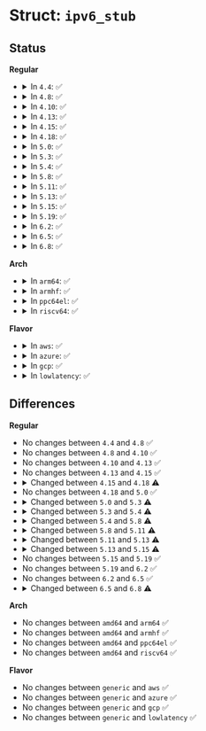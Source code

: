 # Struct: <code>ipv6_stub</code>

## Status
<b>Regular</b>
<ul>
<li>
<details>
<summary>In <code>4.4</code>: ✅</summary>

```c
struct ipv6_stub {
    int (*ipv6_sock_mc_join)(struct sock *, int, const struct in6_addr *);
    int (*ipv6_sock_mc_drop)(struct sock *, int, const struct in6_addr *);
    int (*ipv6_dst_lookup)(struct net *, struct sock *, struct dst_entry **, struct flowi6 *);
    void (*udpv6_encap_enable)();
    void (*ndisc_send_na)(struct net_device *, const struct in6_addr *, const struct in6_addr *, bool, bool, bool, bool);
    struct neigh_table *nd_tbl;
};
```
</details>
</li>
<li>
<details>
<summary>In <code>4.8</code>: ✅</summary>

```c
struct ipv6_stub {
    int (*ipv6_sock_mc_join)(struct sock *, int, const struct in6_addr *);
    int (*ipv6_sock_mc_drop)(struct sock *, int, const struct in6_addr *);
    int (*ipv6_dst_lookup)(struct net *, struct sock *, struct dst_entry **, struct flowi6 *);
    void (*udpv6_encap_enable)();
    void (*ndisc_send_na)(struct net_device *, const struct in6_addr *, const struct in6_addr *, bool, bool, bool, bool);
    struct neigh_table *nd_tbl;
};
```
</details>
</li>
<li>
<details>
<summary>In <code>4.10</code>: ✅</summary>

```c
struct ipv6_stub {
    int (*ipv6_sock_mc_join)(struct sock *, int, const struct in6_addr *);
    int (*ipv6_sock_mc_drop)(struct sock *, int, const struct in6_addr *);
    int (*ipv6_dst_lookup)(struct net *, struct sock *, struct dst_entry **, struct flowi6 *);
    void (*udpv6_encap_enable)();
    void (*ndisc_send_na)(struct net_device *, const struct in6_addr *, const struct in6_addr *, bool, bool, bool, bool);
    struct neigh_table *nd_tbl;
};
```
</details>
</li>
<li>
<details>
<summary>In <code>4.13</code>: ✅</summary>

```c
struct ipv6_stub {
    int (*ipv6_sock_mc_join)(struct sock *, int, const struct in6_addr *);
    int (*ipv6_sock_mc_drop)(struct sock *, int, const struct in6_addr *);
    int (*ipv6_dst_lookup)(struct net *, struct sock *, struct dst_entry **, struct flowi6 *);
    void (*udpv6_encap_enable)();
    void (*ndisc_send_na)(struct net_device *, const struct in6_addr *, const struct in6_addr *, bool, bool, bool, bool);
    struct neigh_table *nd_tbl;
};
```
</details>
</li>
<li>
<details>
<summary>In <code>4.15</code>: ✅</summary>

```c
struct ipv6_stub {
    int (*ipv6_sock_mc_join)(struct sock *, int, const struct in6_addr *);
    int (*ipv6_sock_mc_drop)(struct sock *, int, const struct in6_addr *);
    int (*ipv6_dst_lookup)(struct net *, struct sock *, struct dst_entry **, struct flowi6 *);
    void (*udpv6_encap_enable)();
    void (*ndisc_send_na)(struct net_device *, const struct in6_addr *, const struct in6_addr *, bool, bool, bool, bool);
    struct neigh_table *nd_tbl;
};
```
</details>
</li>
<li>
<details>
<summary>In <code>4.18</code>: ✅</summary>

```c
struct ipv6_stub {
    int (*ipv6_sock_mc_join)(struct sock *, int, const struct in6_addr *);
    int (*ipv6_sock_mc_drop)(struct sock *, int, const struct in6_addr *);
    int (*ipv6_dst_lookup)(struct net *, struct sock *, struct dst_entry **, struct flowi6 *);
    struct fib6_table * (*fib6_get_table)(struct net *, u32);
    struct fib6_info * (*fib6_lookup)(struct net *, int, struct flowi6 *, int);
    struct fib6_info * (*fib6_table_lookup)(struct net *, struct fib6_table *, int, struct flowi6 *, int);
    struct fib6_info * (*fib6_multipath_select)(const struct net *, struct fib6_info *, struct flowi6 *, int, const struct sk_buff *, int);
    u32 (*ip6_mtu_from_fib6)(struct fib6_info *, struct in6_addr *, struct in6_addr *);
    void (*udpv6_encap_enable)();
    void (*ndisc_send_na)(struct net_device *, const struct in6_addr *, const struct in6_addr *, bool, bool, bool, bool);
    struct neigh_table *nd_tbl;
};
```
</details>
</li>
<li>
<details>
<summary>In <code>5.0</code>: ✅</summary>

```c
struct ipv6_stub {
    int (*ipv6_sock_mc_join)(struct sock *, int, const struct in6_addr *);
    int (*ipv6_sock_mc_drop)(struct sock *, int, const struct in6_addr *);
    int (*ipv6_dst_lookup)(struct net *, struct sock *, struct dst_entry **, struct flowi6 *);
    struct fib6_table * (*fib6_get_table)(struct net *, u32);
    struct fib6_info * (*fib6_lookup)(struct net *, int, struct flowi6 *, int);
    struct fib6_info * (*fib6_table_lookup)(struct net *, struct fib6_table *, int, struct flowi6 *, int);
    struct fib6_info * (*fib6_multipath_select)(const struct net *, struct fib6_info *, struct flowi6 *, int, const struct sk_buff *, int);
    u32 (*ip6_mtu_from_fib6)(struct fib6_info *, struct in6_addr *, struct in6_addr *);
    void (*udpv6_encap_enable)();
    void (*ndisc_send_na)(struct net_device *, const struct in6_addr *, const struct in6_addr *, bool, bool, bool, bool);
    struct neigh_table *nd_tbl;
};
```
</details>
</li>
<li>
<details>
<summary>In <code>5.3</code>: ✅</summary>

```c
struct ipv6_stub {
    int (*ipv6_sock_mc_join)(struct sock *, int, const struct in6_addr *);
    int (*ipv6_sock_mc_drop)(struct sock *, int, const struct in6_addr *);
    int (*ipv6_dst_lookup)(struct net *, struct sock *, struct dst_entry **, struct flowi6 *);
    int (*ipv6_route_input)(struct sk_buff *);
    struct fib6_table * (*fib6_get_table)(struct net *, u32);
    int (*fib6_lookup)(struct net *, int, struct flowi6 *, struct fib6_result *, int);
    int (*fib6_table_lookup)(struct net *, struct fib6_table *, int, struct flowi6 *, struct fib6_result *, int);
    void (*fib6_select_path)(const struct net *, struct fib6_result *, struct flowi6 *, int, bool, const struct sk_buff *, int);
    u32 (*ip6_mtu_from_fib6)(const struct fib6_result *, const struct in6_addr *, const struct in6_addr *);
    int (*fib6_nh_init)(struct net *, struct fib6_nh *, struct fib6_config *, gfp_t, struct netlink_ext_ack *);
    void (*fib6_nh_release)(struct fib6_nh *);
    void (*fib6_update_sernum)(struct net *, struct fib6_info *);
    int (*ip6_del_rt)(struct net *, struct fib6_info *);
    void (*fib6_rt_update)(struct net *, struct fib6_info *, struct nl_info *);
    void (*udpv6_encap_enable)();
    void (*ndisc_send_na)(struct net_device *, const struct in6_addr *, const struct in6_addr *, bool, bool, bool, bool);
    struct neigh_table *nd_tbl;
};
```
</details>
</li>
<li>
<details>
<summary>In <code>5.4</code>: ✅</summary>

```c
struct ipv6_stub {
    int (*ipv6_sock_mc_join)(struct sock *, int, const struct in6_addr *);
    int (*ipv6_sock_mc_drop)(struct sock *, int, const struct in6_addr *);
    struct dst_entry * (*ipv6_dst_lookup_flow)(struct net *, const struct sock *, struct flowi6 *, const struct in6_addr *);
    int (*ipv6_route_input)(struct sk_buff *);
    struct fib6_table * (*fib6_get_table)(struct net *, u32);
    int (*fib6_lookup)(struct net *, int, struct flowi6 *, struct fib6_result *, int);
    int (*fib6_table_lookup)(struct net *, struct fib6_table *, int, struct flowi6 *, struct fib6_result *, int);
    void (*fib6_select_path)(const struct net *, struct fib6_result *, struct flowi6 *, int, bool, const struct sk_buff *, int);
    u32 (*ip6_mtu_from_fib6)(const struct fib6_result *, const struct in6_addr *, const struct in6_addr *);
    int (*fib6_nh_init)(struct net *, struct fib6_nh *, struct fib6_config *, gfp_t, struct netlink_ext_ack *);
    void (*fib6_nh_release)(struct fib6_nh *);
    void (*fib6_update_sernum)(struct net *, struct fib6_info *);
    int (*ip6_del_rt)(struct net *, struct fib6_info *);
    void (*fib6_rt_update)(struct net *, struct fib6_info *, struct nl_info *);
    void (*udpv6_encap_enable)();
    void (*ndisc_send_na)(struct net_device *, const struct in6_addr *, const struct in6_addr *, bool, bool, bool, bool);
    struct neigh_table *nd_tbl;
};
```
</details>
</li>
<li>
<details>
<summary>In <code>5.8</code>: ✅</summary>

```c
struct ipv6_stub {
    int (*ipv6_sock_mc_join)(struct sock *, int, const struct in6_addr *);
    int (*ipv6_sock_mc_drop)(struct sock *, int, const struct in6_addr *);
    struct dst_entry * (*ipv6_dst_lookup_flow)(struct net *, const struct sock *, struct flowi6 *, const struct in6_addr *);
    int (*ipv6_route_input)(struct sk_buff *);
    struct fib6_table * (*fib6_get_table)(struct net *, u32);
    int (*fib6_lookup)(struct net *, int, struct flowi6 *, struct fib6_result *, int);
    int (*fib6_table_lookup)(struct net *, struct fib6_table *, int, struct flowi6 *, struct fib6_result *, int);
    void (*fib6_select_path)(const struct net *, struct fib6_result *, struct flowi6 *, int, bool, const struct sk_buff *, int);
    u32 (*ip6_mtu_from_fib6)(const struct fib6_result *, const struct in6_addr *, const struct in6_addr *);
    int (*fib6_nh_init)(struct net *, struct fib6_nh *, struct fib6_config *, gfp_t, struct netlink_ext_ack *);
    void (*fib6_nh_release)(struct fib6_nh *);
    void (*fib6_update_sernum)(struct net *, struct fib6_info *);
    int (*ip6_del_rt)(struct net *, struct fib6_info *, bool);
    void (*fib6_rt_update)(struct net *, struct fib6_info *, struct nl_info *);
    void (*udpv6_encap_enable)();
    void (*ndisc_send_na)(struct net_device *, const struct in6_addr *, const struct in6_addr *, bool, bool, bool, bool);
    void (*xfrm6_local_rxpmtu)(struct sk_buff *, u32);
    int (*xfrm6_udp_encap_rcv)(struct sock *, struct sk_buff *);
    int (*xfrm6_rcv_encap)(struct sk_buff *, int, __be32, int);
    struct neigh_table *nd_tbl;
};
```
</details>
</li>
<li>
<details>
<summary>In <code>5.11</code>: ✅</summary>

```c
struct ipv6_stub {
    int (*ipv6_sock_mc_join)(struct sock *, int, const struct in6_addr *);
    int (*ipv6_sock_mc_drop)(struct sock *, int, const struct in6_addr *);
    struct dst_entry * (*ipv6_dst_lookup_flow)(struct net *, const struct sock *, struct flowi6 *, const struct in6_addr *);
    int (*ipv6_route_input)(struct sk_buff *);
    struct fib6_table * (*fib6_get_table)(struct net *, u32);
    int (*fib6_lookup)(struct net *, int, struct flowi6 *, struct fib6_result *, int);
    int (*fib6_table_lookup)(struct net *, struct fib6_table *, int, struct flowi6 *, struct fib6_result *, int);
    void (*fib6_select_path)(const struct net *, struct fib6_result *, struct flowi6 *, int, bool, const struct sk_buff *, int);
    u32 (*ip6_mtu_from_fib6)(const struct fib6_result *, const struct in6_addr *, const struct in6_addr *);
    int (*fib6_nh_init)(struct net *, struct fib6_nh *, struct fib6_config *, gfp_t, struct netlink_ext_ack *);
    void (*fib6_nh_release)(struct fib6_nh *);
    void (*fib6_update_sernum)(struct net *, struct fib6_info *);
    int (*ip6_del_rt)(struct net *, struct fib6_info *, bool);
    void (*fib6_rt_update)(struct net *, struct fib6_info *, struct nl_info *);
    void (*udpv6_encap_enable)();
    void (*ndisc_send_na)(struct net_device *, const struct in6_addr *, const struct in6_addr *, bool, bool, bool, bool);
    void (*xfrm6_local_rxpmtu)(struct sk_buff *, u32);
    int (*xfrm6_udp_encap_rcv)(struct sock *, struct sk_buff *);
    int (*xfrm6_rcv_encap)(struct sk_buff *, int, __be32, int);
    struct neigh_table *nd_tbl;
    int (*ipv6_fragment)(struct net *, struct sock *, struct sk_buff *, int(*)(struct net *, struct sock *, struct sk_buff *));
};
```
</details>
</li>
<li>
<details>
<summary>In <code>5.13</code>: ✅</summary>

```c
struct ipv6_stub {
    int (*ipv6_sock_mc_join)(struct sock *, int, const struct in6_addr *);
    int (*ipv6_sock_mc_drop)(struct sock *, int, const struct in6_addr *);
    struct dst_entry * (*ipv6_dst_lookup_flow)(struct net *, const struct sock *, struct flowi6 *, const struct in6_addr *);
    int (*ipv6_route_input)(struct sk_buff *);
    struct fib6_table * (*fib6_get_table)(struct net *, u32);
    int (*fib6_lookup)(struct net *, int, struct flowi6 *, struct fib6_result *, int);
    int (*fib6_table_lookup)(struct net *, struct fib6_table *, int, struct flowi6 *, struct fib6_result *, int);
    void (*fib6_select_path)(const struct net *, struct fib6_result *, struct flowi6 *, int, bool, const struct sk_buff *, int);
    u32 (*ip6_mtu_from_fib6)(const struct fib6_result *, const struct in6_addr *, const struct in6_addr *);
    int (*fib6_nh_init)(struct net *, struct fib6_nh *, struct fib6_config *, gfp_t, struct netlink_ext_ack *);
    void (*fib6_nh_release)(struct fib6_nh *);
    void (*fib6_update_sernum)(struct net *, struct fib6_info *);
    int (*ip6_del_rt)(struct net *, struct fib6_info *, bool);
    void (*fib6_rt_update)(struct net *, struct fib6_info *, struct nl_info *);
    void (*udpv6_encap_enable)();
    void (*ndisc_send_na)(struct net_device *, const struct in6_addr *, const struct in6_addr *, bool, bool, bool, bool);
    void (*xfrm6_local_rxpmtu)(struct sk_buff *, u32);
    int (*xfrm6_udp_encap_rcv)(struct sock *, struct sk_buff *);
    int (*xfrm6_rcv_encap)(struct sk_buff *, int, __be32, int);
    struct neigh_table *nd_tbl;
    int (*ipv6_fragment)(struct net *, struct sock *, struct sk_buff *, int(*)(struct net *, struct sock *, struct sk_buff *));
    struct net_device * (*ipv6_dev_find)(struct net *, const struct in6_addr *, struct net_device *);
};
```
</details>
</li>
<li>
<details>
<summary>In <code>5.15</code>: ✅</summary>

```c
struct ipv6_stub {
    int (*ipv6_sock_mc_join)(struct sock *, int, const struct in6_addr *);
    int (*ipv6_sock_mc_drop)(struct sock *, int, const struct in6_addr *);
    struct dst_entry * (*ipv6_dst_lookup_flow)(struct net *, const struct sock *, struct flowi6 *, const struct in6_addr *);
    int (*ipv6_route_input)(struct sk_buff *);
    struct fib6_table * (*fib6_get_table)(struct net *, u32);
    int (*fib6_lookup)(struct net *, int, struct flowi6 *, struct fib6_result *, int);
    int (*fib6_table_lookup)(struct net *, struct fib6_table *, int, struct flowi6 *, struct fib6_result *, int);
    void (*fib6_select_path)(const struct net *, struct fib6_result *, struct flowi6 *, int, bool, const struct sk_buff *, int);
    u32 (*ip6_mtu_from_fib6)(const struct fib6_result *, const struct in6_addr *, const struct in6_addr *);
    int (*fib6_nh_init)(struct net *, struct fib6_nh *, struct fib6_config *, gfp_t, struct netlink_ext_ack *);
    void (*fib6_nh_release)(struct fib6_nh *);
    void (*fib6_nh_release_dsts)(struct fib6_nh *);
    void (*fib6_update_sernum)(struct net *, struct fib6_info *);
    int (*ip6_del_rt)(struct net *, struct fib6_info *, bool);
    void (*fib6_rt_update)(struct net *, struct fib6_info *, struct nl_info *);
    void (*udpv6_encap_enable)();
    void (*ndisc_send_na)(struct net_device *, const struct in6_addr *, const struct in6_addr *, bool, bool, bool, bool);
    void (*xfrm6_local_rxpmtu)(struct sk_buff *, u32);
    int (*xfrm6_udp_encap_rcv)(struct sock *, struct sk_buff *);
    int (*xfrm6_rcv_encap)(struct sk_buff *, int, __be32, int);
    struct neigh_table *nd_tbl;
    int (*ipv6_fragment)(struct net *, struct sock *, struct sk_buff *, int(*)(struct net *, struct sock *, struct sk_buff *));
    struct net_device * (*ipv6_dev_find)(struct net *, const struct in6_addr *, struct net_device *);
};
```
</details>
</li>
<li>
<details>
<summary>In <code>5.19</code>: ✅</summary>

```c
struct ipv6_stub {
    int (*ipv6_sock_mc_join)(struct sock *, int, const struct in6_addr *);
    int (*ipv6_sock_mc_drop)(struct sock *, int, const struct in6_addr *);
    struct dst_entry * (*ipv6_dst_lookup_flow)(struct net *, const struct sock *, struct flowi6 *, const struct in6_addr *);
    int (*ipv6_route_input)(struct sk_buff *);
    struct fib6_table * (*fib6_get_table)(struct net *, u32);
    int (*fib6_lookup)(struct net *, int, struct flowi6 *, struct fib6_result *, int);
    int (*fib6_table_lookup)(struct net *, struct fib6_table *, int, struct flowi6 *, struct fib6_result *, int);
    void (*fib6_select_path)(const struct net *, struct fib6_result *, struct flowi6 *, int, bool, const struct sk_buff *, int);
    u32 (*ip6_mtu_from_fib6)(const struct fib6_result *, const struct in6_addr *, const struct in6_addr *);
    int (*fib6_nh_init)(struct net *, struct fib6_nh *, struct fib6_config *, gfp_t, struct netlink_ext_ack *);
    void (*fib6_nh_release)(struct fib6_nh *);
    void (*fib6_nh_release_dsts)(struct fib6_nh *);
    void (*fib6_update_sernum)(struct net *, struct fib6_info *);
    int (*ip6_del_rt)(struct net *, struct fib6_info *, bool);
    void (*fib6_rt_update)(struct net *, struct fib6_info *, struct nl_info *);
    void (*udpv6_encap_enable)();
    void (*ndisc_send_na)(struct net_device *, const struct in6_addr *, const struct in6_addr *, bool, bool, bool, bool);
    void (*xfrm6_local_rxpmtu)(struct sk_buff *, u32);
    int (*xfrm6_udp_encap_rcv)(struct sock *, struct sk_buff *);
    int (*xfrm6_rcv_encap)(struct sk_buff *, int, __be32, int);
    struct neigh_table *nd_tbl;
    int (*ipv6_fragment)(struct net *, struct sock *, struct sk_buff *, int(*)(struct net *, struct sock *, struct sk_buff *));
    struct net_device * (*ipv6_dev_find)(struct net *, const struct in6_addr *, struct net_device *);
};
```
</details>
</li>
<li>
<details>
<summary>In <code>6.2</code>: ✅</summary>

```c
struct ipv6_stub {
    int (*ipv6_sock_mc_join)(struct sock *, int, const struct in6_addr *);
    int (*ipv6_sock_mc_drop)(struct sock *, int, const struct in6_addr *);
    struct dst_entry * (*ipv6_dst_lookup_flow)(struct net *, const struct sock *, struct flowi6 *, const struct in6_addr *);
    int (*ipv6_route_input)(struct sk_buff *);
    struct fib6_table * (*fib6_get_table)(struct net *, u32);
    int (*fib6_lookup)(struct net *, int, struct flowi6 *, struct fib6_result *, int);
    int (*fib6_table_lookup)(struct net *, struct fib6_table *, int, struct flowi6 *, struct fib6_result *, int);
    void (*fib6_select_path)(const struct net *, struct fib6_result *, struct flowi6 *, int, bool, const struct sk_buff *, int);
    u32 (*ip6_mtu_from_fib6)(const struct fib6_result *, const struct in6_addr *, const struct in6_addr *);
    int (*fib6_nh_init)(struct net *, struct fib6_nh *, struct fib6_config *, gfp_t, struct netlink_ext_ack *);
    void (*fib6_nh_release)(struct fib6_nh *);
    void (*fib6_nh_release_dsts)(struct fib6_nh *);
    void (*fib6_update_sernum)(struct net *, struct fib6_info *);
    int (*ip6_del_rt)(struct net *, struct fib6_info *, bool);
    void (*fib6_rt_update)(struct net *, struct fib6_info *, struct nl_info *);
    void (*udpv6_encap_enable)();
    void (*ndisc_send_na)(struct net_device *, const struct in6_addr *, const struct in6_addr *, bool, bool, bool, bool);
    void (*xfrm6_local_rxpmtu)(struct sk_buff *, u32);
    int (*xfrm6_udp_encap_rcv)(struct sock *, struct sk_buff *);
    int (*xfrm6_rcv_encap)(struct sk_buff *, int, __be32, int);
    struct neigh_table *nd_tbl;
    int (*ipv6_fragment)(struct net *, struct sock *, struct sk_buff *, int(*)(struct net *, struct sock *, struct sk_buff *));
    struct net_device * (*ipv6_dev_find)(struct net *, const struct in6_addr *, struct net_device *);
};
```
</details>
</li>
<li>
<details>
<summary>In <code>6.5</code>: ✅</summary>

```c
struct ipv6_stub {
    int (*ipv6_sock_mc_join)(struct sock *, int, const struct in6_addr *);
    int (*ipv6_sock_mc_drop)(struct sock *, int, const struct in6_addr *);
    struct dst_entry * (*ipv6_dst_lookup_flow)(struct net *, const struct sock *, struct flowi6 *, const struct in6_addr *);
    int (*ipv6_route_input)(struct sk_buff *);
    struct fib6_table * (*fib6_get_table)(struct net *, u32);
    int (*fib6_lookup)(struct net *, int, struct flowi6 *, struct fib6_result *, int);
    int (*fib6_table_lookup)(struct net *, struct fib6_table *, int, struct flowi6 *, struct fib6_result *, int);
    void (*fib6_select_path)(const struct net *, struct fib6_result *, struct flowi6 *, int, bool, const struct sk_buff *, int);
    u32 (*ip6_mtu_from_fib6)(const struct fib6_result *, const struct in6_addr *, const struct in6_addr *);
    int (*fib6_nh_init)(struct net *, struct fib6_nh *, struct fib6_config *, gfp_t, struct netlink_ext_ack *);
    void (*fib6_nh_release)(struct fib6_nh *);
    void (*fib6_nh_release_dsts)(struct fib6_nh *);
    void (*fib6_update_sernum)(struct net *, struct fib6_info *);
    int (*ip6_del_rt)(struct net *, struct fib6_info *, bool);
    void (*fib6_rt_update)(struct net *, struct fib6_info *, struct nl_info *);
    void (*udpv6_encap_enable)();
    void (*ndisc_send_na)(struct net_device *, const struct in6_addr *, const struct in6_addr *, bool, bool, bool, bool);
    void (*xfrm6_local_rxpmtu)(struct sk_buff *, u32);
    int (*xfrm6_udp_encap_rcv)(struct sock *, struct sk_buff *);
    int (*xfrm6_rcv_encap)(struct sk_buff *, int, __be32, int);
    struct neigh_table *nd_tbl;
    int (*ipv6_fragment)(struct net *, struct sock *, struct sk_buff *, int(*)(struct net *, struct sock *, struct sk_buff *));
    struct net_device * (*ipv6_dev_find)(struct net *, const struct in6_addr *, struct net_device *);
};
```
</details>
</li>
<li>
<details>
<summary>In <code>6.8</code>: ✅</summary>

```c
struct ipv6_stub {
    int (*ipv6_sock_mc_join)(struct sock *, int, const struct in6_addr *);
    int (*ipv6_sock_mc_drop)(struct sock *, int, const struct in6_addr *);
    struct dst_entry * (*ipv6_dst_lookup_flow)(struct net *, const struct sock *, struct flowi6 *, const struct in6_addr *);
    int (*ipv6_route_input)(struct sk_buff *);
    struct fib6_table * (*fib6_get_table)(struct net *, u32);
    int (*fib6_lookup)(struct net *, int, struct flowi6 *, struct fib6_result *, int);
    int (*fib6_table_lookup)(struct net *, struct fib6_table *, int, struct flowi6 *, struct fib6_result *, int);
    void (*fib6_select_path)(const struct net *, struct fib6_result *, struct flowi6 *, int, bool, const struct sk_buff *, int);
    u32 (*ip6_mtu_from_fib6)(const struct fib6_result *, const struct in6_addr *, const struct in6_addr *);
    int (*fib6_nh_init)(struct net *, struct fib6_nh *, struct fib6_config *, gfp_t, struct netlink_ext_ack *);
    void (*fib6_nh_release)(struct fib6_nh *);
    void (*fib6_nh_release_dsts)(struct fib6_nh *);
    void (*fib6_update_sernum)(struct net *, struct fib6_info *);
    int (*ip6_del_rt)(struct net *, struct fib6_info *, bool);
    void (*fib6_rt_update)(struct net *, struct fib6_info *, struct nl_info *);
    void (*udpv6_encap_enable)();
    void (*ndisc_send_na)(struct net_device *, const struct in6_addr *, const struct in6_addr *, bool, bool, bool, bool);
    void (*xfrm6_local_rxpmtu)(struct sk_buff *, u32);
    int (*xfrm6_udp_encap_rcv)(struct sock *, struct sk_buff *);
    struct sk_buff * (*xfrm6_gro_udp_encap_rcv)(struct sock *, struct list_head *, struct sk_buff *);
    int (*xfrm6_rcv_encap)(struct sk_buff *, int, __be32, int);
    struct neigh_table *nd_tbl;
    int (*ipv6_fragment)(struct net *, struct sock *, struct sk_buff *, int(*)(struct net *, struct sock *, struct sk_buff *));
    struct net_device * (*ipv6_dev_find)(struct net *, const struct in6_addr *, struct net_device *);
};
```
</details>
</li>
</ul>
<b>Arch</b>
<ul>
<li>
<details>
<summary>In <code>arm64</code>: ✅</summary>

```c
struct ipv6_stub {
    int (*ipv6_sock_mc_join)(struct sock *, int, const struct in6_addr *);
    int (*ipv6_sock_mc_drop)(struct sock *, int, const struct in6_addr *);
    struct dst_entry * (*ipv6_dst_lookup_flow)(struct net *, const struct sock *, struct flowi6 *, const struct in6_addr *);
    int (*ipv6_route_input)(struct sk_buff *);
    struct fib6_table * (*fib6_get_table)(struct net *, u32);
    int (*fib6_lookup)(struct net *, int, struct flowi6 *, struct fib6_result *, int);
    int (*fib6_table_lookup)(struct net *, struct fib6_table *, int, struct flowi6 *, struct fib6_result *, int);
    void (*fib6_select_path)(const struct net *, struct fib6_result *, struct flowi6 *, int, bool, const struct sk_buff *, int);
    u32 (*ip6_mtu_from_fib6)(const struct fib6_result *, const struct in6_addr *, const struct in6_addr *);
    int (*fib6_nh_init)(struct net *, struct fib6_nh *, struct fib6_config *, gfp_t, struct netlink_ext_ack *);
    void (*fib6_nh_release)(struct fib6_nh *);
    void (*fib6_update_sernum)(struct net *, struct fib6_info *);
    int (*ip6_del_rt)(struct net *, struct fib6_info *);
    void (*fib6_rt_update)(struct net *, struct fib6_info *, struct nl_info *);
    void (*udpv6_encap_enable)();
    void (*ndisc_send_na)(struct net_device *, const struct in6_addr *, const struct in6_addr *, bool, bool, bool, bool);
    struct neigh_table *nd_tbl;
};
```
</details>
</li>
<li>
<details>
<summary>In <code>armhf</code>: ✅</summary>

```c
struct ipv6_stub {
    int (*ipv6_sock_mc_join)(struct sock *, int, const struct in6_addr *);
    int (*ipv6_sock_mc_drop)(struct sock *, int, const struct in6_addr *);
    struct dst_entry * (*ipv6_dst_lookup_flow)(struct net *, const struct sock *, struct flowi6 *, const struct in6_addr *);
    int (*ipv6_route_input)(struct sk_buff *);
    struct fib6_table * (*fib6_get_table)(struct net *, u32);
    int (*fib6_lookup)(struct net *, int, struct flowi6 *, struct fib6_result *, int);
    int (*fib6_table_lookup)(struct net *, struct fib6_table *, int, struct flowi6 *, struct fib6_result *, int);
    void (*fib6_select_path)(const struct net *, struct fib6_result *, struct flowi6 *, int, bool, const struct sk_buff *, int);
    u32 (*ip6_mtu_from_fib6)(const struct fib6_result *, const struct in6_addr *, const struct in6_addr *);
    int (*fib6_nh_init)(struct net *, struct fib6_nh *, struct fib6_config *, gfp_t, struct netlink_ext_ack *);
    void (*fib6_nh_release)(struct fib6_nh *);
    void (*fib6_update_sernum)(struct net *, struct fib6_info *);
    int (*ip6_del_rt)(struct net *, struct fib6_info *);
    void (*fib6_rt_update)(struct net *, struct fib6_info *, struct nl_info *);
    void (*udpv6_encap_enable)();
    void (*ndisc_send_na)(struct net_device *, const struct in6_addr *, const struct in6_addr *, bool, bool, bool, bool);
    struct neigh_table *nd_tbl;
};
```
</details>
</li>
<li>
<details>
<summary>In <code>ppc64el</code>: ✅</summary>

```c
struct ipv6_stub {
    int (*ipv6_sock_mc_join)(struct sock *, int, const struct in6_addr *);
    int (*ipv6_sock_mc_drop)(struct sock *, int, const struct in6_addr *);
    struct dst_entry * (*ipv6_dst_lookup_flow)(struct net *, const struct sock *, struct flowi6 *, const struct in6_addr *);
    int (*ipv6_route_input)(struct sk_buff *);
    struct fib6_table * (*fib6_get_table)(struct net *, u32);
    int (*fib6_lookup)(struct net *, int, struct flowi6 *, struct fib6_result *, int);
    int (*fib6_table_lookup)(struct net *, struct fib6_table *, int, struct flowi6 *, struct fib6_result *, int);
    void (*fib6_select_path)(const struct net *, struct fib6_result *, struct flowi6 *, int, bool, const struct sk_buff *, int);
    u32 (*ip6_mtu_from_fib6)(const struct fib6_result *, const struct in6_addr *, const struct in6_addr *);
    int (*fib6_nh_init)(struct net *, struct fib6_nh *, struct fib6_config *, gfp_t, struct netlink_ext_ack *);
    void (*fib6_nh_release)(struct fib6_nh *);
    void (*fib6_update_sernum)(struct net *, struct fib6_info *);
    int (*ip6_del_rt)(struct net *, struct fib6_info *);
    void (*fib6_rt_update)(struct net *, struct fib6_info *, struct nl_info *);
    void (*udpv6_encap_enable)();
    void (*ndisc_send_na)(struct net_device *, const struct in6_addr *, const struct in6_addr *, bool, bool, bool, bool);
    struct neigh_table *nd_tbl;
};
```
</details>
</li>
<li>
<details>
<summary>In <code>riscv64</code>: ✅</summary>

```c
struct ipv6_stub {
    int (*ipv6_sock_mc_join)(struct sock *, int, const struct in6_addr *);
    int (*ipv6_sock_mc_drop)(struct sock *, int, const struct in6_addr *);
    struct dst_entry * (*ipv6_dst_lookup_flow)(struct net *, const struct sock *, struct flowi6 *, const struct in6_addr *);
    int (*ipv6_route_input)(struct sk_buff *);
    struct fib6_table * (*fib6_get_table)(struct net *, u32);
    int (*fib6_lookup)(struct net *, int, struct flowi6 *, struct fib6_result *, int);
    int (*fib6_table_lookup)(struct net *, struct fib6_table *, int, struct flowi6 *, struct fib6_result *, int);
    void (*fib6_select_path)(const struct net *, struct fib6_result *, struct flowi6 *, int, bool, const struct sk_buff *, int);
    u32 (*ip6_mtu_from_fib6)(const struct fib6_result *, const struct in6_addr *, const struct in6_addr *);
    int (*fib6_nh_init)(struct net *, struct fib6_nh *, struct fib6_config *, gfp_t, struct netlink_ext_ack *);
    void (*fib6_nh_release)(struct fib6_nh *);
    void (*fib6_update_sernum)(struct net *, struct fib6_info *);
    int (*ip6_del_rt)(struct net *, struct fib6_info *);
    void (*fib6_rt_update)(struct net *, struct fib6_info *, struct nl_info *);
    void (*udpv6_encap_enable)();
    void (*ndisc_send_na)(struct net_device *, const struct in6_addr *, const struct in6_addr *, bool, bool, bool, bool);
    struct neigh_table *nd_tbl;
};
```
</details>
</li>
</ul>
<b>Flavor</b>
<ul>
<li>
<details>
<summary>In <code>aws</code>: ✅</summary>

```c
struct ipv6_stub {
    int (*ipv6_sock_mc_join)(struct sock *, int, const struct in6_addr *);
    int (*ipv6_sock_mc_drop)(struct sock *, int, const struct in6_addr *);
    struct dst_entry * (*ipv6_dst_lookup_flow)(struct net *, const struct sock *, struct flowi6 *, const struct in6_addr *);
    int (*ipv6_route_input)(struct sk_buff *);
    struct fib6_table * (*fib6_get_table)(struct net *, u32);
    int (*fib6_lookup)(struct net *, int, struct flowi6 *, struct fib6_result *, int);
    int (*fib6_table_lookup)(struct net *, struct fib6_table *, int, struct flowi6 *, struct fib6_result *, int);
    void (*fib6_select_path)(const struct net *, struct fib6_result *, struct flowi6 *, int, bool, const struct sk_buff *, int);
    u32 (*ip6_mtu_from_fib6)(const struct fib6_result *, const struct in6_addr *, const struct in6_addr *);
    int (*fib6_nh_init)(struct net *, struct fib6_nh *, struct fib6_config *, gfp_t, struct netlink_ext_ack *);
    void (*fib6_nh_release)(struct fib6_nh *);
    void (*fib6_update_sernum)(struct net *, struct fib6_info *);
    int (*ip6_del_rt)(struct net *, struct fib6_info *);
    void (*fib6_rt_update)(struct net *, struct fib6_info *, struct nl_info *);
    void (*udpv6_encap_enable)();
    void (*ndisc_send_na)(struct net_device *, const struct in6_addr *, const struct in6_addr *, bool, bool, bool, bool);
    struct neigh_table *nd_tbl;
};
```
</details>
</li>
<li>
<details>
<summary>In <code>azure</code>: ✅</summary>

```c
struct ipv6_stub {
    int (*ipv6_sock_mc_join)(struct sock *, int, const struct in6_addr *);
    int (*ipv6_sock_mc_drop)(struct sock *, int, const struct in6_addr *);
    struct dst_entry * (*ipv6_dst_lookup_flow)(struct net *, const struct sock *, struct flowi6 *, const struct in6_addr *);
    int (*ipv6_route_input)(struct sk_buff *);
    struct fib6_table * (*fib6_get_table)(struct net *, u32);
    int (*fib6_lookup)(struct net *, int, struct flowi6 *, struct fib6_result *, int);
    int (*fib6_table_lookup)(struct net *, struct fib6_table *, int, struct flowi6 *, struct fib6_result *, int);
    void (*fib6_select_path)(const struct net *, struct fib6_result *, struct flowi6 *, int, bool, const struct sk_buff *, int);
    u32 (*ip6_mtu_from_fib6)(const struct fib6_result *, const struct in6_addr *, const struct in6_addr *);
    int (*fib6_nh_init)(struct net *, struct fib6_nh *, struct fib6_config *, gfp_t, struct netlink_ext_ack *);
    void (*fib6_nh_release)(struct fib6_nh *);
    void (*fib6_update_sernum)(struct net *, struct fib6_info *);
    int (*ip6_del_rt)(struct net *, struct fib6_info *);
    void (*fib6_rt_update)(struct net *, struct fib6_info *, struct nl_info *);
    void (*udpv6_encap_enable)();
    void (*ndisc_send_na)(struct net_device *, const struct in6_addr *, const struct in6_addr *, bool, bool, bool, bool);
    struct neigh_table *nd_tbl;
};
```
</details>
</li>
<li>
<details>
<summary>In <code>gcp</code>: ✅</summary>

```c
struct ipv6_stub {
    int (*ipv6_sock_mc_join)(struct sock *, int, const struct in6_addr *);
    int (*ipv6_sock_mc_drop)(struct sock *, int, const struct in6_addr *);
    struct dst_entry * (*ipv6_dst_lookup_flow)(struct net *, const struct sock *, struct flowi6 *, const struct in6_addr *);
    int (*ipv6_route_input)(struct sk_buff *);
    struct fib6_table * (*fib6_get_table)(struct net *, u32);
    int (*fib6_lookup)(struct net *, int, struct flowi6 *, struct fib6_result *, int);
    int (*fib6_table_lookup)(struct net *, struct fib6_table *, int, struct flowi6 *, struct fib6_result *, int);
    void (*fib6_select_path)(const struct net *, struct fib6_result *, struct flowi6 *, int, bool, const struct sk_buff *, int);
    u32 (*ip6_mtu_from_fib6)(const struct fib6_result *, const struct in6_addr *, const struct in6_addr *);
    int (*fib6_nh_init)(struct net *, struct fib6_nh *, struct fib6_config *, gfp_t, struct netlink_ext_ack *);
    void (*fib6_nh_release)(struct fib6_nh *);
    void (*fib6_update_sernum)(struct net *, struct fib6_info *);
    int (*ip6_del_rt)(struct net *, struct fib6_info *);
    void (*fib6_rt_update)(struct net *, struct fib6_info *, struct nl_info *);
    void (*udpv6_encap_enable)();
    void (*ndisc_send_na)(struct net_device *, const struct in6_addr *, const struct in6_addr *, bool, bool, bool, bool);
    struct neigh_table *nd_tbl;
};
```
</details>
</li>
<li>
<details>
<summary>In <code>lowlatency</code>: ✅</summary>

```c
struct ipv6_stub {
    int (*ipv6_sock_mc_join)(struct sock *, int, const struct in6_addr *);
    int (*ipv6_sock_mc_drop)(struct sock *, int, const struct in6_addr *);
    struct dst_entry * (*ipv6_dst_lookup_flow)(struct net *, const struct sock *, struct flowi6 *, const struct in6_addr *);
    int (*ipv6_route_input)(struct sk_buff *);
    struct fib6_table * (*fib6_get_table)(struct net *, u32);
    int (*fib6_lookup)(struct net *, int, struct flowi6 *, struct fib6_result *, int);
    int (*fib6_table_lookup)(struct net *, struct fib6_table *, int, struct flowi6 *, struct fib6_result *, int);
    void (*fib6_select_path)(const struct net *, struct fib6_result *, struct flowi6 *, int, bool, const struct sk_buff *, int);
    u32 (*ip6_mtu_from_fib6)(const struct fib6_result *, const struct in6_addr *, const struct in6_addr *);
    int (*fib6_nh_init)(struct net *, struct fib6_nh *, struct fib6_config *, gfp_t, struct netlink_ext_ack *);
    void (*fib6_nh_release)(struct fib6_nh *);
    void (*fib6_update_sernum)(struct net *, struct fib6_info *);
    int (*ip6_del_rt)(struct net *, struct fib6_info *);
    void (*fib6_rt_update)(struct net *, struct fib6_info *, struct nl_info *);
    void (*udpv6_encap_enable)();
    void (*ndisc_send_na)(struct net_device *, const struct in6_addr *, const struct in6_addr *, bool, bool, bool, bool);
    struct neigh_table *nd_tbl;
};
```
</details>
</li>
</ul>

## Differences
<b>Regular</b>
<ul>
<li>
No changes between <code>4.4</code> and <code>4.8</code> ✅
</li>
<li>
No changes between <code>4.8</code> and <code>4.10</code> ✅
</li>
<li>
No changes between <code>4.10</code> and <code>4.13</code> ✅
</li>
<li>
No changes between <code>4.13</code> and <code>4.15</code> ✅
</li>
<li>
<details>
<summary>Changed between <code>4.15</code> and <code>4.18</code> ⚠️</summary>
<ul>
<li>
<b>Field added. </b>
<code>struct fib6_table * (*fib6_get_table)(struct net *, u32)</code>
</li>
<li>
<b>Field added. </b>
<code>struct fib6_info * (*fib6_lookup)(struct net *, int, struct flowi6 *, int)</code>
</li>
<li>
<b>Field added. </b>
<code>struct fib6_info * (*fib6_table_lookup)(struct net *, struct fib6_table *, int, struct flowi6 *, int)</code>
</li>
<li>
<b>Field added. </b>
<code>struct fib6_info * (*fib6_multipath_select)(const struct net *, struct fib6_info *, struct flowi6 *, int, const struct sk_buff *, int)</code>
</li>
<li>
<b>Field added. </b>
<code>u32 (*ip6_mtu_from_fib6)(struct fib6_info *, struct in6_addr *, struct in6_addr *)</code>
</li>
</ul>
</details>
</li>
<li>
No changes between <code>4.18</code> and <code>5.0</code> ✅
</li>
<li>
<details>
<summary>Changed between <code>5.0</code> and <code>5.3</code> ⚠️</summary>
<ul>
<li>
<b>Field added. </b>
<code>int (*ipv6_route_input)(struct sk_buff *)</code>
</li>
<li>
<b>Field added. </b>
<code>void (*fib6_select_path)(const struct net *, struct fib6_result *, struct flowi6 *, int, bool, const struct sk_buff *, int)</code>
</li>
<li>
<b>Field added. </b>
<code>int (*fib6_nh_init)(struct net *, struct fib6_nh *, struct fib6_config *, gfp_t, struct netlink_ext_ack *)</code>
</li>
<li>
<b>Field added. </b>
<code>void (*fib6_nh_release)(struct fib6_nh *)</code>
</li>
<li>
<b>Field added. </b>
<code>void (*fib6_update_sernum)(struct net *, struct fib6_info *)</code>
</li>
<li>
<b>Field added. </b>
<code>int (*ip6_del_rt)(struct net *, struct fib6_info *)</code>
</li>
<li>
<b>Field added. </b>
<code>void (*fib6_rt_update)(struct net *, struct fib6_info *, struct nl_info *)</code>
</li>
<li>
<b>Field removed. </b>
<code>struct fib6_info * (*fib6_multipath_select)(const struct net *, struct fib6_info *, struct flowi6 *, int, const struct sk_buff *, int)</code>
</li>
<li>
<b>Field type changed. </b>
<code>struct fib6_info * (*fib6_lookup)(struct net *, int, struct flowi6 *, int)</code> ➡️ <code>int (*fib6_lookup)(struct net *, int, struct flowi6 *, struct fib6_result *, int)</code>
</li>
<li>
<b>Field type changed. </b>
<code>struct fib6_info * (*fib6_table_lookup)(struct net *, struct fib6_table *, int, struct flowi6 *, int)</code> ➡️ <code>int (*fib6_table_lookup)(struct net *, struct fib6_table *, int, struct flowi6 *, struct fib6_result *, int)</code>
</li>
<li>
<b>Field type changed. </b>
<code>u32 (*ip6_mtu_from_fib6)(struct fib6_info *, struct in6_addr *, struct in6_addr *)</code> ➡️ <code>u32 (*ip6_mtu_from_fib6)(const struct fib6_result *, const struct in6_addr *, const struct in6_addr *)</code>
</li>
</ul>
</details>
</li>
<li>
<details>
<summary>Changed between <code>5.3</code> and <code>5.4</code> ⚠️</summary>
<ul>
<li>
<b>Field added. </b>
<code>struct dst_entry * (*ipv6_dst_lookup_flow)(struct net *, const struct sock *, struct flowi6 *, const struct in6_addr *)</code>
</li>
<li>
<b>Field removed. </b>
<code>int (*ipv6_dst_lookup)(struct net *, struct sock *, struct dst_entry **, struct flowi6 *)</code>
</li>
</ul>
</details>
</li>
<li>
<details>
<summary>Changed between <code>5.4</code> and <code>5.8</code> ⚠️</summary>
<ul>
<li>
<b>Field added. </b>
<code>void (*xfrm6_local_rxpmtu)(struct sk_buff *, u32)</code>
</li>
<li>
<b>Field added. </b>
<code>int (*xfrm6_udp_encap_rcv)(struct sock *, struct sk_buff *)</code>
</li>
<li>
<b>Field added. </b>
<code>int (*xfrm6_rcv_encap)(struct sk_buff *, int, __be32, int)</code>
</li>
<li>
<b>Field type changed. </b>
<code>int (*ip6_del_rt)(struct net *, struct fib6_info *)</code> ➡️ <code>int (*ip6_del_rt)(struct net *, struct fib6_info *, bool)</code>
</li>
</ul>
</details>
</li>
<li>
<details>
<summary>Changed between <code>5.8</code> and <code>5.11</code> ⚠️</summary>
<ul>
<li>
<b>Field added. </b>
<code>int (*ipv6_fragment)(struct net *, struct sock *, struct sk_buff *, int(*)(struct net *, struct sock *, struct sk_buff *))</code>
</li>
</ul>
</details>
</li>
<li>
<details>
<summary>Changed between <code>5.11</code> and <code>5.13</code> ⚠️</summary>
<ul>
<li>
<b>Field added. </b>
<code>struct net_device * (*ipv6_dev_find)(struct net *, const struct in6_addr *, struct net_device *)</code>
</li>
</ul>
</details>
</li>
<li>
<details>
<summary>Changed between <code>5.13</code> and <code>5.15</code> ⚠️</summary>
<ul>
<li>
<b>Field added. </b>
<code>void (*fib6_nh_release_dsts)(struct fib6_nh *)</code>
</li>
</ul>
</details>
</li>
<li>
No changes between <code>5.15</code> and <code>5.19</code> ✅
</li>
<li>
No changes between <code>5.19</code> and <code>6.2</code> ✅
</li>
<li>
No changes between <code>6.2</code> and <code>6.5</code> ✅
</li>
<li>
<details>
<summary>Changed between <code>6.5</code> and <code>6.8</code> ⚠️</summary>
<ul>
<li>
<b>Field added. </b>
<code>struct sk_buff * (*xfrm6_gro_udp_encap_rcv)(struct sock *, struct list_head *, struct sk_buff *)</code>
</li>
</ul>
</details>
</li>
</ul>
<b>Arch</b>
<ul>
<li>
No changes between <code>amd64</code> and <code>arm64</code> ✅
</li>
<li>
No changes between <code>amd64</code> and <code>armhf</code> ✅
</li>
<li>
No changes between <code>amd64</code> and <code>ppc64el</code> ✅
</li>
<li>
No changes between <code>amd64</code> and <code>riscv64</code> ✅
</li>
</ul>
<b>Flavor</b>
<ul>
<li>
No changes between <code>generic</code> and <code>aws</code> ✅
</li>
<li>
No changes between <code>generic</code> and <code>azure</code> ✅
</li>
<li>
No changes between <code>generic</code> and <code>gcp</code> ✅
</li>
<li>
No changes between <code>generic</code> and <code>lowlatency</code> ✅
</li>
</ul>
